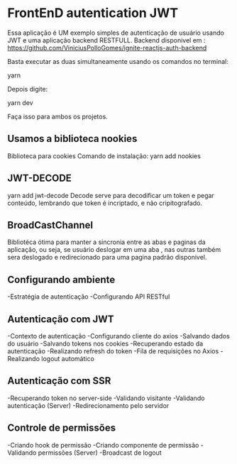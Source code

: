 # FrontEnD autentication JWT 
Essa aplicação é UM exemplo simples de autenticação de usuário usando JWT e uma aplicação backend RESTFULL.
Backend disponivel em : https://github.com/ViniciusPolloGomes/ignite-reactjs-auth-backend

Basta executar as duas simultaneamente usando os comandos no terminal: 

yarn

Depois digite: 

yarn dev

Faça isso para ambos os projetos.

## Usamos a biblioteca nookies
Biblioteca para cookies
Comando de instalação:  yarn add nookies

## JWT-DECODE
yarn add jwt-decode
Decode serve para decodificar um token e pegar conteúdo, lembrando que token é incriptado, e não cripitografado.

## BroadCastChannel
Bibliotéca ótima para manter a sincronia entre as abas e paginas da aplicação, ou seja, se usuário deslogar em uma aba , nas outras também sera deslogado e redirecionado para uma pagina padrão disponivel.

## Configurando ambiente
-Estratégia de autenticação
-Configurando API RESTful

## Autenticação com JWT
-Contexto de autenticação
-Configurando cliente do axios
-Salvando dados do usuário
-Salvando tokens nos cookies
-Recuperando estado da autenticação
-Realizando refresh do token
-Fila de requisições no Axios
-Realizando logout automático

## Autenticação com SSR
-Recuperando token no server-side
-Validando visitante
-Validando autenticação (Server)
-Redirecionamento pelo servidor

## Controle de permissões
-Criando hook de permissão
-Criando componente de permissão
-Validando permissões (Server)
-Broadcast de logout